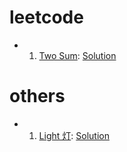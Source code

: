 # leetcode

-  1. [Two Sum](https://leetcode.com/problems/two-sum/description/): [Solution](/src/leetcode/1_two_sum.py)

# others

- 1. [Light 灯](/src/other/light.md): [Solution](/src/other/light.py)